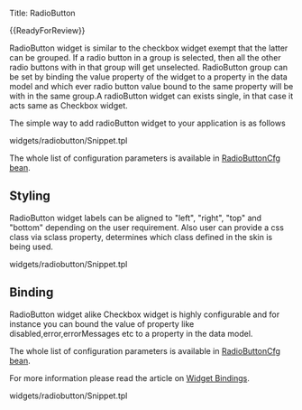 Title: RadioButton



{{ReadyForReview}}

RadioButton widget is similar to the checkbox widget exempt that the latter can be grouped. If a radio button in a group is selected, then all the other radio buttons with in that group will get unselected. RadioButton group can be set by binding the value property of the widget to a property in the data model and which ever radio button value bound to the same property will be with in the same group.A radioButton widget can exists single, in that case it acts same as Checkbox widget.

The simple way to add radioButton widget to your application is as follows

<srcinclude tag="wgtRadioButtonSnippet1" lang="AT" outdent="true">widgets/radiobutton/Snippet.tpl</srcinclude>

The whole list of configuration parameters is available in [RadioButtonCfg bean](http://ariatemplates.com/aria/guide/apps/apidocs/#aria.widgets.CfgBeans:RadioButtonCfg).

<sample sample="widgets/radiobutton" />

## Styling
RadioButton widget labels can be aligned to "left", "right", "top" and "bottom" depending on the user requirement. Also user can provide a css class via sclass property, determines which class defined in the skin is being used.

<srcinclude tag="wgtRadioButtonSnippet2" lang="AT" outdent="true">widgets/radiobutton/Snippet.tpl</srcinclude>

<sample sample="widgets/radiobutton/styling" />

## Binding
RadioButton widget alike Checkbox widget is highly configurable and for instance you can bound the value of property like disabled,error,errorMessages etc to a property in the data model. 

The whole list of configuration parameters is available in [RadioButtonCfg bean](http://ariatemplates.com/aria/guide/apps/apidocs/#aria.widgets.CfgBeans:RadioButtonCfg).

For more information please read the article on [Widget Bindings](Widget_Bindings).

<srcinclude tag="wgtRadioButtonSnippet3" lang="AT" outdent="true">widgets/radiobutton/Snippet.tpl</srcinclude>

<sample sample="widgets/radiobutton/binding" />